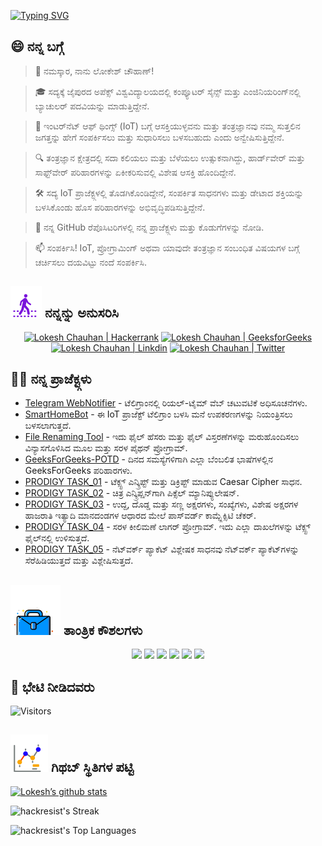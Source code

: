 [![Typing SVG](https://readme-typing-svg.demolab.com?font=Fira+Code&weight=800&size=22&pause=1000&center=true&vCenter=true&width=835&lines=%F0%9F%91%8B%E0%B2%A8%E0%B2%AE%E0%B2%B8%E0%B3%8D%E0%B2%95%E0%B2%BE%E0%B2%B0+%E0%B2%AD%E0%B3%87%E0%B2%9F%E0%B2%BF+%E0%B2%A8%E0%B3%80%E0%B2%A1%E0%B2%BF%E0%B2%A6%E0%B2%B5%E0%B2%B0%E0%B3%87.+%E0%B2%87%E0%B2%B2%E0%B3%8D%E0%B2%B2%E0%B2%BF+%E0%B2%B8%E0%B3%81%E0%B2%B8%E0%B3%8D%E0%B2%B5%E0%B2%BE%E0%B2%97%E0%B2%A4!%F0%9F%91%8B;%F0%9F%9A%80+%E0%B2%87%E0%B2%A8%E0%B3%8D%E0%B2%A8%E0%B3%81+%E0%B2%AE%E0%B3%81%E0%B2%82%E0%B2%A6%E0%B3%86+%E0%B2%92%E0%B2%9F%E0%B3%8D%E0%B2%9F%E0%B2%BE%E0%B2%97%E0%B2%BF+%E0%B2%AE%E0%B2%B9%E0%B2%A4%E0%B3%8D%E0%B2%B5%E0%B2%B5%E0%B2%A8%E0%B3%8D%E0%B2%A8%E0%B3%81+%E0%B2%A8%E0%B2%BF%E0%B2%B0%E0%B3%8D%E0%B2%AE%E0%B2%BF%E0%B2%B8%E0%B3%8B%E0%B2%A3!+%F0%9F%9A%80;%E2%9C%A8+%E0%B2%A4%E0%B2%82%E0%B2%A4%E0%B3%8D%E0%B2%B0%E0%B2%9C%E0%B3%8D%E0%B2%9E%E0%B2%BE%E0%B2%A8+%E0%B2%B2%E0%B3%8B%E0%B2%95%E0%B2%A6%E0%B2%B2%E0%B3%8D%E0%B2%B2%E0%B2%BF+%E0%B2%AE%E0%B2%A4%E0%B3%8D%E0%B2%A4%E0%B3%81+%E0%B2%85%E0%B2%A6%E0%B2%B0+%E0%B2%AA%E0%B2%BE%E0%B2%B0%E0%B3%8D%E0%B2%B6%E0%B3%8D%E0%B2%B5%E0%B2%A6%E0%B2%B2%E0%B3%8D%E0%B2%B2%E0%B2%BF%E0%B2%AF%E0%B3%82.+%E2%9C%A8)](https://git.io/typing-svg)

## 😄 ನನ್ನ ಬಗ್ಗೆ

> 👋 ನಮಸ್ಕಾರ, ನಾನು ಲೋಕೇಶ್ ಚೌಹಾಣ್!

> 🎓 ಸದ್ಯಕ್ಕೆ ಜೈಪುರದ ಅಪೆಕ್ಸ್ ವಿಶ್ವವಿದ್ಯಾಲಯದಲ್ಲಿ ಕಂಪ್ಯೂಟರ್ ಸೈನ್ಸ್ ಮತ್ತು ಎಂಜಿನಿಯರಿಂಗ್‌ನಲ್ಲಿ ಬ್ಯಾಚುಲರ್ ಪದವಿಯನ್ನು ಮಾಡುತ್ತಿದ್ದೇನೆ.

> 🌟 ಇಂಟರ್‌ನೆಟ್ ಆಫ್ ಥಿಂಗ್ಸ್ (IoT) ಬಗ್ಗೆ ಆಸಕ್ತಿಯುಳ್ಳವನು ಮತ್ತು ತಂತ್ರಜ್ಞಾನವು ನಮ್ಮ ಸುತ್ತಲಿನ ಜಗತ್ತನ್ನು ಹೇಗೆ ಸಂಪರ್ಕಿಸಲು ಮತ್ತು ಸುಧಾರಿಸಲು ಬಳಸಬಹುದು ಎಂದು ಅನ್ವೇಷಿಸುತ್ತಿದ್ದೇನೆ.

> 🔍 ತಂತ್ರಜ್ಞಾನ ಕ್ಷೇತ್ರದಲ್ಲಿ ಸದಾ ಕಲಿಯಲು ಮತ್ತು ಬೆಳೆಯಲು ಉತ್ಸುಕನಾಗಿದ್ದು, ಹಾರ್ಡ್‌ವೇರ್ ಮತ್ತು ಸಾಫ್ಟ್‌ವೇರ್ ಪರಿಹಾರಗಳನ್ನು ಏಕೀಕರಿಸುವಲ್ಲಿ ವಿಶೇಷ ಆಸಕ್ತಿ ಹೊಂದಿದ್ದೇನೆ.

> 🛠 ಸದ್ಯ IoT ಪ್ರಾಜೆಕ್ಟ್ಗಳಲ್ಲಿ ತೊಡಗಿಕೊಂಡಿದ್ದೇನೆ, ಸಂಪರ್ಕಿತ ಸಾಧನಗಳು ಮತ್ತು ಡೇಟಾದ ಶಕ್ತಿಯನ್ನು ಬಳಸಿಕೊಂಡು ಹೊಸ ಪರಿಹಾರಗಳನ್ನು ಅಭಿವೃದ್ಧಿಪಡಿಸುತ್ತಿದ್ದೇನೆ.

> 🔭 ನನ್ನ GitHub ರೆಪೊಸಿಟರಿಗಳಲ್ಲಿ ನನ್ನ ಪ್ರಾಜೆಕ್ಟ್ಗಳು ಮತ್ತು ಕೊಡುಗೆಗಳನ್ನು ನೋಡಿ.

> 📫 ಸಂಪರ್ಕಿಸಿ! IoT, ಪ್ರೋಗ್ರಾಮಿಂಗ್ ಅಥವಾ ಯಾವುದೇ ತಂತ್ರಜ್ಞಾನ ಸಂಬಂಧಿತ ವಿಷಯಗಳ ಬಗ್ಗೆ ಚರ್ಚಿಸಲು ದಯವಿಟ್ಟು ನಂದೆ ಸಂಪರ್ಕಿಸಿ.
<!--
<p align="center">
  <a href="https://www.linkedin.com/in/lokeshchauhanapex/"><img src="https://img.shields.io/badge/Linkedin-10000?style=plastic&logo=LinkedIn&logoColor=FFFFFF&labelColor=2A79D7&color=2A79D7" alt="Lokesh Chauhan | Linkdin"/></a>
  -->
  
## ![ನನ್ನನ್ನು ಅನುಸರಿಸಿ](/icon/follow.svg) ನನ್ನನ್ನು ಅನುಸರಿಸಿ
<p>
<p align="center">
    <a href="https://www.hackerrank.com/profile/lokeshchauhan"><img src="https://img.shields.io/badge/Hackerrank-100000?style=plastic&logo=hackerrank&logoColor=FFFFFF&labelColor=42BA3D&color=0EA608" alt="Lokesh Chauhan | Hackerrank"/></a>
    <a href="https://auth.geeksforgeeks.org/user/lokeshchauhan"><img src="https://img.shields.io/badge/GeeksforGeeks-100000?style=plastic&logo=geeksforgeeks&logoColor=FFFFFF&labelColor=42BA3D&color=23891F" alt="Lokesh Chauhan | GeeksforGeeks"/></a>
  <a href="https://www.linkedin.com/in/lokeshchauhanapex/"><img src="https://img.shields.io/badge/Linkedin-10000?style=plastic&logo=LinkedIn&logoColor=FFFFFF&labelColor=2A79D7&color=2A79D7" alt="Lokesh Chauhan | Linkdin"/></a>
   </a>
<a href="https://x.com/dev_lokesh_"><img src="https://img.shields.io/badge/Twitter-100000?style=plastic&logo=x&logoColor=ffffff&labelColor=000000&color=0e1525" alt="Lokesh Chauhan | Twitter"/>
    </a>
</p>

## 👨‍💻 ನನ್ನ ಪ್ರಾಜೆಕ್ಟ್ಗಳು
* [Telegram WebNotifier](https://github.com/HackResist/Telegram_WebNotifier) - ಟೆಲಿಗ್ರಾಂನಲ್ಲಿ ರಿಯಲ್-ಟೈಮ್ ವೆಬ್ ಚಟುವಟಿಕೆ ಅಧಿಸೂಚನೆಗಳು.
* [SmartHomeBot](https://github.com/HackResist/SmartHomeBot) - ಈ IoT ಪ್ರಾಜೆಕ್ಟ್ ಟೆಲಿಗ್ರಾಂ ಬಳಸಿ ಮನೆ ಉಪಕರಣಗಳನ್ನು ನಿಯಂತ್ರಿಸಲು ಬಳಸಲಾಗುತ್ತದೆ.
* [File Renaming Tool](https://github.com/HackResist/File-Renaming-Tool) - ಇದು ಫೈಲ್ ಹೆಸರು ಮತ್ತು ಫೈಲ್ ವಿಸ್ತರಣೆಗಳನ್ನು ಮರುಹೊಂದಿಸಲು ವಿನ್ಯಾಸಗೊಳಿಸಿದ ಮೂಲ ಮತ್ತು ಸರಳ ಪೈಥನ್ ಪ್ರೋಗ್ರಾಮ್.
* [GeeksForGeeks-POTD](https://github.com/HackResist/GeeksForGeeks-POTD) - ದಿನದ ಸಮಸ್ಯೆಗಳಿಗಾಗಿ ಎಲ್ಲಾ ಬೆಂಬಲಿತ ಭಾಷೆಗಳಲ್ಲಿನ GeeksForGeeks ಪರಿಹಾರಗಳು.
* [PRODIGY TASK_01](https://github.com/HackResist/PRODIGY_CS_01) - ಟೆಕ್ಸ್ಟ್ ಎನ್ಕ್ರಿಪ್ಟ್ ಮತ್ತು ಡಿಕ್ರಿಪ್ಟ್ ಮಾಡುವ Caesar Cipher ಸಾಧನ.
* [PRODIGY TASK_02](https://github.com/HackResist/PRODIGY_CS_02) - ಚಿತ್ರ ಎನ್ಕ್ರಿಪ್ಷನ್‌ಗಾಗಿ ಪಿಕ್ಸೆಲ್ ಮ್ಯಾನಿಪ್ಯುಲೇಷನ್.
* [PRODIGY TASK_03](https://github.com/HackResist/PRODIGY_CS_03) - ಉದ್ದ, ದೊಡ್ಡ ಮತ್ತು ಸಣ್ಣ ಅಕ್ಷರಗಳು, ಸಂಖ್ಯೆಗಳು, ವಿಶೇಷ ಅಕ್ಷರಗಳ ಹಾಜರಾತಿ ಇತ್ಯಾದಿ ಮಾನದಂಡಗಳ ಆಧಾರದ ಮೇಲೆ ಪಾಸ್‌ವರ್ಡ್ ಕಾಮ್ಪ್ಲೆಕ್ಸಿಟಿ ಚೆಕರ್.
* [PRODIGY TASK_04](https://github.com/HackResist/PRODIGY_CS_04) - ಸರಳ ಕೀಲಿಮಣೆ ಲಾಗರ್ ಪ್ರೋಗ್ರಾಮ್. ಇದು ಎಲ್ಲಾ ದಾಖಲೆಗಳನ್ನು ಟೆಕ್ಸ್ಟ್ ಫೈಲ್‌ನಲ್ಲಿ ಉಳಿಸುತ್ತದೆ.
* [PRODIGY TASK_05](https://github.com/HackResist/PRODIGY_CS_05) - ನೆಟ್‌ವರ್ಕ್ ಪ್ಯಾಕೆಟ್ ವಿಶ್ಲೇಷಕ ಸಾಧನವು ನೆಟ್‌ವರ್ಕ್ ಪ್ಯಾಕೆಟ್‌ಗಳನ್ನು ಸೆರೆಹಿಡಿಯುತ್ತದೆ ಮತ್ತು ವಿಶ್ಲೇಷಿಸುತ್ತದೆ.

## ![ತಾಂತ್ರಿಕ ಕೌಶಲಗಳು](icon/Skill.svg) ತಾಂತ್ರಿಕ ಕೌಶಲಗಳು
<p align="center">
  <a href="https://www.open-std.org/JTC1/SC22/WG14/">
    <img src="https://skillicons.dev/icons?i=c" /></a>
 <a href=https://www.oracle.com/java/">
    <img src="https://skillicons.dev/icons?i=java" /></a>
 <a href="https://isocpp.org/">
    <img src="https://skillicons.dev/icons?i=cpp" /></a>
<a href="https://www.python.org/">
    <img src="https://skillicons.dev/icons?i=py" /></a>
<a href="https://www.gnu.org/software/bash/">
    <img src="https://skillicons.dev/icons?i=bash" /></a>
  <a href="https://ecma-international.org/publications-and-standards/standards/ecma-262/">
    <img src="https://skillicons.dev/icons?i=js" /></a>
      </p>

## 👀 ಭೇಟಿ ನೀಡಿದವರು
![Visitors](https://moe-counter.glitch.me/get/@HackResist?theme=rule34)

## ![Github Stats](/icon/graph.svg) ಗಿಥಬ್ ಸ್ಥಿತಿಗಳ ಪಟ್ಟಿ
[![Lokesh’s github stats](https://github-readme-stats.vercel.app/api?username=HackResist&show_icons=true&theme=dark&count_private=true)](https://github.com/HackResist)

 ![hackresist's Streak](https://github-readme-streak-stats.herokuapp.com/?user=hackresist&theme=cobalt&hide_border=false)

  ![hackresist's Top Languages](https://github-readme-stats.vercel.app/api/top-langs/?username=hackresist&theme=cobalt&show_icons=true&hide_border=false&layout=compact)
